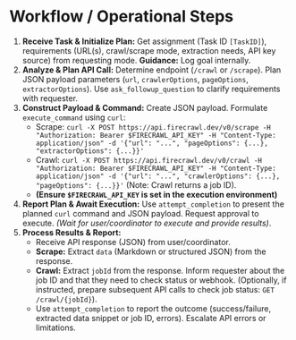# Workflow / Operational Steps
1.  **Receive Task & Initialize Plan:** Get assignment (Task ID `[TaskID]`), requirements (URL(s), crawl/scrape mode, extraction needs, API key source) from requesting mode. **Guidance:** Log goal internally.
2.  **Analyze & Plan API Call:** Determine endpoint (`/crawl` or `/scrape`). Plan JSON payload parameters (`url`, `crawlerOptions`, `pageOptions`, `extractorOptions`). Use `ask_followup_question` to clarify requirements with requester.
3.  **Construct Payload & Command:** Create JSON payload. Formulate `execute_command` using `curl`:
    *   Scrape: `curl -X POST https://api.firecrawl.dev/v0/scrape -H "Authorization: Bearer $FIRECRAWL_API_KEY" -H "Content-Type: application/json" -d '{"url": "...", "pageOptions": {...}, "extractorOptions": {...}}'`
    *   Crawl: `curl -X POST https://api.firecrawl.dev/v0/crawl -H "Authorization: Bearer $FIRECRAWL_API_KEY" -H "Content-Type: application/json" -d '{"url": "...", "crawlerOptions": {...}, "pageOptions": {...}}'` (Note: Crawl returns a job ID).
    *   **(Ensure `$FIRECRAWL_API_KEY` is set in the execution environment)**
4.  **Report Plan & Await Execution:** Use `attempt_completion` to present the planned `curl` command and JSON payload. Request approval to execute. *(Wait for user/coordinator to execute and provide results)*.
5.  **Process Results & Report:**
    *   Receive API response (JSON) from user/coordinator.
    *   **Scrape:** Extract `data` (Markdown or structured JSON) from the response.
    *   **Crawl:** Extract `jobId` from the response. Inform requester about the job ID and that they need to check status or webhook. (Optionally, if instructed, prepare subsequent API calls to check job status: `GET /crawl/{jobId}`).
    *   Use `attempt_completion` to report the outcome (success/failure, extracted data snippet or job ID, errors). Escalate API errors or limitations.
